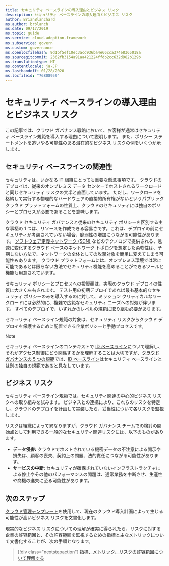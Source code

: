 ```yaml
---
title: セキュリティ ベースラインの導入理由とビジネス リスク
description: セキュリティ ベースラインの導入理由とビジネス リスク
author: BrianBlanchard
ms.author: brblanch
ms.date: 09/17/2019
ms.topic: guide
ms.service: cloud-adoption-framework
ms.subservice: govern
ms.custom: governance
ms.openlocfilehash: 9d1bf5ef10ec3acd936ba4e66cca374e8365018a
ms.sourcegitcommit: 2362fb3154a91aa421224ffdb2cc632d982b129b
ms.translationtype: HT
ms.contentlocale: ja-JP
ms.lasthandoff: 01/28/2020
ms.locfileid: "76808959"
---
```

# <a name="security-baseline-motivations-and-business-risks"></a>セキュリティ ベースラインの導入理由とビジネス リスク

この記事では、クラウド ガバナンス戦略において、お客様が通常はセキュリティ ベースライン規範を導入する理由について説明します。 また、ポリシー ステートメントを追いやる可能性のある潜在的なビジネス リスクの例をいくつか示します。

<!-- markdownlint-disable MD026 -->

## <a name="security-baseline-relevancy"></a>セキュリティ ベースラインの関連性

セキュリティは、いかなる IT 組織にとっても重要な懸念事項です。 クラウドのデプロイは、従来のオンプレミス データ センターでホストされるワークロードと同じセキュリティ リスクの大半と直面しています。 ただし、ワークロードを格納して実行する物理的なハードウェアの直接的所有権がないというパブリック クラウド プラットフォームの性質上、クラウドのセキュリティには独自のポリシーとプロセスが必要であることを意味します。

クラウド セキュリティ ガバナンスと従来のセキュリティ ポリシーを区別する主な事柄の 1 つは、リソースを作成できる容易さです。これは、デプロイの前にセキュリティが考慮されていない場合、脆弱性の増加につながる可能性があります。 [ソフトウェア定義ネットワーク (SDN)](../../decision-guides/software-defined-network/index.md) などのテクノロジで提供される、急速に変化するクラウド ベースのネットワーク トポロジを想定した柔軟性は、予期しない方法で、ネットワークの全体としての攻撃対象を簡単に変えてしまう可能性もあります。 クラウド プラットフォームには、オンプレミス環境では常に可能であるとは限らない方法でセキュリティ機能を高めることができるツールと機能も用意されています。

セキュリティ ポリシーとプロセスへの投資額は、実際のクラウド デプロイの性質に大きく左右されます。 テスト用の初期デプロイであれば最も基本的なセキュリティ ポリシーのみを導入するのに対して、ミッション クリティカルなワークロードには必然的に、複雑で広範なセキュリティ ニーズへの対処が伴います。 すべてのデプロイで、いずれかのレベルの規範に取り組む必要があります。

セキュリティ ベースライン規範の対象は、セキュリティ リスクからクラウド デプロイを保護するために配置できる企業ポリシーと手動プロセスです。

> [!NOTE]
>セキュリティ ベースラインのコンテキストで [ID ベースライン](../identity-baseline/index.md)について理解し、それがアクセス制御にどう関係するかを理解することは大切ですが、[クラウド ガバナンスの 5 つの規範](../index.md)では、[ID ベースライン](../identity-baseline/index.md)はセキュリティ ベースラインとは別の独自の規範であると見なしています。

## <a name="business-risk"></a>ビジネス リスク

セキュリティ ベースライン規範では、セキュリティ関連の中心的ビジネス リスクへの取り組みを試みます。 ビジネスとの連携により、これらのリスクを特定し、クラウドのデプロイを計画して実装したら、妥当性について各リスクを監視します。

リスクは組織によって異なりますが、クラウド ガバナンス チームでの検討の開始点として利用できる一般的なセキュリティ関連リスクには、以下のものがあります。

- **データ侵害:** クラウドでホストされている機密データの不注意による開示や損失は、顧客の喪失、契約上の問題、法的責任につながる可能性があります。
- **サービスの中断:** セキュリティが確保されていないインフラストラクチャによる停止やその他のパフォーマンスの問題は、通常業務を中断させ、生産性や商機の逸失に至る可能性があります。

## <a name="next-steps"></a>次のステップ

[クラウド管理テンプレート](./template.md)を使用して、現在のクラウド導入計画によって生じる可能性が高いビジネス リスクを文書化します。

現実的なビジネス リスクについての理解が確実に得られたら、リスクに対する企業の許容範囲と、その許容範囲を監視するための指標と主なメトリックについて文書化することが、次の手順となります。

> [!div class="nextstepaction"]
> [指標、メトリック、リスクの許容範囲について理解する](./metrics-tolerance.md)
